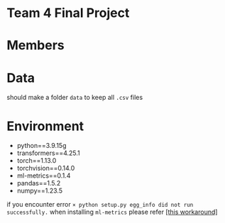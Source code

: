 # Team 4 Final Project

# Members

# Data
should make a folder `data` to keep all `.csv` files

# Environment
* python==3.9.15g
* transformers==4.25.1
* torch==1.13.0
* torchvision==0.14.0
* ml-metrics==0.1.4
* pandas==1.5.2
* numpy==1.23.5

if you encounter error ```× python setup.py egg_info did not run successfully.``` when installing `ml-metrics` please refer [\[this workaround\]](https://github.com/pfnet-research/xfeat/issues/9)
